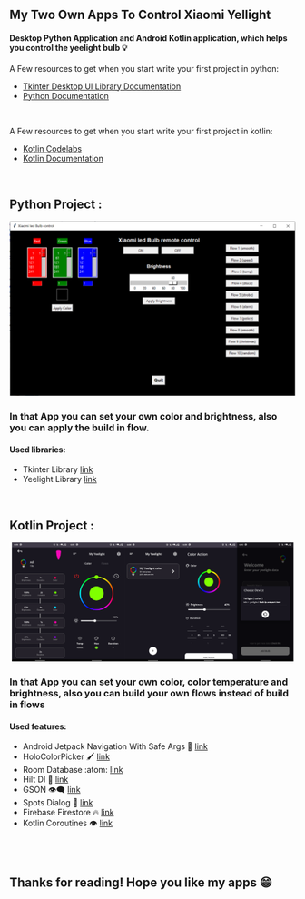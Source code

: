 ## My Two Own Apps To Control Xiaomi Yellight

#### Desktop Python Application and Android Kotlin application, which helps you control the yeelight bulb 💡

A Few resources to get when you start write your first project in python:
- [Tkinter Desktop UI Library Documentation](https://docs.python.org/3/library/tk.html)
- [Python Documentation](https://docs.python.org/3/)

<br>

A Few resources to get when you start write your first project in kotlin:
- [Kotlin Codelabs](https://developer.android.com/codelabs/kotlin-android-training-welcome#0)
- [Kotlin Documentation](https://kotlinlang.org/docs/reference/)

<br>

## Python Project :

<img src="scr/python_view.png">

### In that App you can set your own color and brightness, also you can apply the build in flow.
#### Used libraries:

- Tkinter Library [link](https://docs.python.org/3/library/tk.html) 
- Yeelight Library [link](https://yeelight.readthedocs.io/en/latest/)
<br>

## Kotlin Project :

<img src="scr/kotlin_view.png">

### In that App you can set your own color, color temperature and brightness, also you can build your own flows instead of build in flows

#### Used features:

- Android Jetpack Navigation With Safe Args 🧭 [link](https://developer.android.com/guide/navigation/navigation-getting-started) 
- HoloColorPicker 🖌️ [link](https://github.com/LarsWerkman/HoloColorPicker)
- Room Database :atom: [link](https://developer.android.com/training/data-storage/room)
- Hilt DI 🚀 [link](https://developer.android.com/training/dependency-injection/hilt-android)
- GSON 👁️‍🗨️ [link](https://github.com/google/gson)
- Spots Dialog 💬 [link](https://github.com/dybarsky/spots-dialog)
- Firebase Firestore 🔥 [link](https://firebase.google.com/docs/firestore/quickstart)
- Kotlin Coroutines 👁️ [link](https://kotlinlang.org/docs/reference/coroutines-overview.html)


<br><br>

## Thanks for reading! Hope you like my apps :smile:
